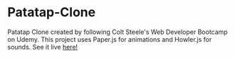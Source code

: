 # Patatap-Clone
Patatap Clone created by following Colt Steele's Web Developer Bootcamp on Udemy. This project uses Paper.js for animations and Howler.js for sounds. See it live [here!](https://dustinmiracle.github.io/Patatap-Clone/)
